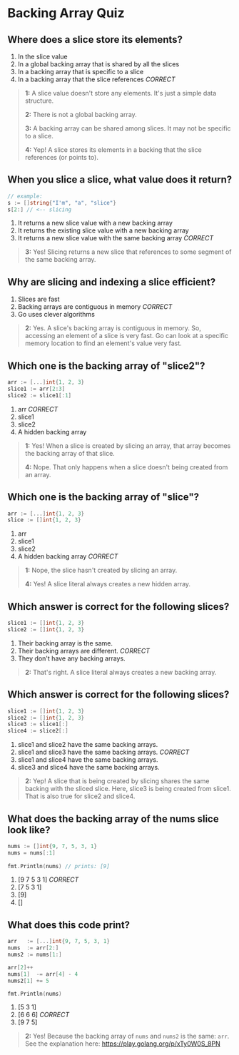 # Backing Array Quiz

## Where does a slice store its elements?
1. In the slice value
2. In a global backing array that is shared by all the slices
3. In a backing array that is specific to a slice
4. In a backing array that the slice references *CORRECT*

> **1:** A slice value doesn't store any elements. It's just a simple data structure.
> 
> **2:** There is not a global backing array.
> 
> **3:** A backing array can be shared among slices. It may not be specific to a slice.
> 
> **4:** Yep! A slice stores its elements in a backing that the slice references (or points to).
> 


## When you slice a slice, what value does it return?
```go
// example:
s := []string{"I'm", "a", "slice"}
s[2:] // <-- slicing
```
1. It returns a new slice value with a new backing array
2. It returns the existing slice value with a new backing array
3. It returns a new slice value with the same backing array *CORRECT*

> **3:** Yes! Slicing returns a new slice that references to some segment of the same backing array.


## Why are slicing and indexing a slice efficient?
1. Slices are fast
2. Backing arrays are contiguous in memory *CORRECT*
3. Go uses clever algorithms

> **2:** Yes. A slice's backing array is contiguous in memory. So, accessing an element of a slice is very fast. Go can look at a specific memory location to find an element's value very fast.


## Which one is the backing array of "slice2"?
```go
arr := [...]int{1, 2, 3}
slice1 := arr[2:3]
slice2 := slice1[:1]
```

1. arr *CORRECT*
2. slice1
3. slice2
4. A hidden backing array

> **1:** Yes! When a slice is created by slicing an array, that array becomes the backing array of that slice.
> 
> **4:** Nope. That only happens when a slice doesn't being created from an array.
>


## Which one is the backing array of "slice"?
```go
arr := [...]int{1, 2, 3}
slice := []int{1, 2, 3}
```

1. arr
2. slice1
3. slice2
4. A hidden backing array *CORRECT*

> **1:** Nope, the slice hasn't created by slicing an array.
> 
> **4:** Yes! A slice literal always creates a new hidden array.
>


## Which answer is correct for the following slices?
```go
slice1 := []int{1, 2, 3}
slice2 := []int{1, 2, 3}
```
1. Their backing array is the same.
2. Their backing arrays are different. *CORRECT*
3. They don't have any backing arrays.

> **2:** That's right. A slice literal always creates a new backing array.


## Which answer is correct for the following slices?
```go
slice1 := []int{1, 2, 3}
slice2 := []int{1, 2, 3}
slice3 := slice1[:]
slice4 := slice2[:]
```
1. slice1 and slice2 have the same backing arrays.
2. slice1 and slice3 have the same backing arrays. *CORRECT*
3. slice1 and slice4 have the same backing arrays.
4. slice3 and slice4 have the same backing arrays.

> **2:** Yep! A slice that is being created by slicing shares the same backing with the sliced slice. Here, slice3 is being created from slice1. That is also true for slice2 and slice4.


## What does the backing array of the nums slice look like?
```go
nums := []int{9, 7, 5, 3, 1}
nums = nums[:1]
	
fmt.Println(nums) // prints: [9]
```
1. [9 7 5 3 1] *CORRECT*
2. [7 5 3 1]
3. [9]
4. []


## What does this code print?
```go
arr   := [...]int{9, 7, 5, 3, 1}
nums  := arr[2:]
nums2 := nums[1:]

arr[2]++
nums[1]  -= arr[4] - 4
nums2[1] += 5

fmt.Println(nums)
```
1. [5 3 1]
2. [6 6 6] *CORRECT*
3. [9 7 5]

> **2:** Yes! Because the backing array of `nums` and `nums2` is the same: `arr`. See the explanation here: https://play.golang.org/p/xTy0W0S_8PN
